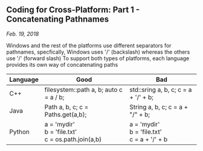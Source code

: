 ## Coding for Cross-Platform: Part 1 - Concatenating Pathnames

*Feb. 19, 2018*

Windows and the rest of the platforms use different separators for pathnames,
specfically, Windows uses '/' (backslash) whereas the others use '/' (forward slash)
To support both types of platforms, each language provides its own way of concatenating paths

| Language | Good | Bad |
| ------------- | ------------- | ------------- |
| C++ | filesystem::path a, b; auto c = a / b; | std::sring a, b, c; c = a + '/' + b;|
| Java | Path a, b, c; c = Paths.get(a,b); | String a, b, c; c = a + "/" + b; |
| Python | a = 'mydir'<br>b = 'file.txt'<br>c = os.path.join(a,b) | a = 'mydir'<br>b = 'file.txt'<br>c = a + '/' + b |
